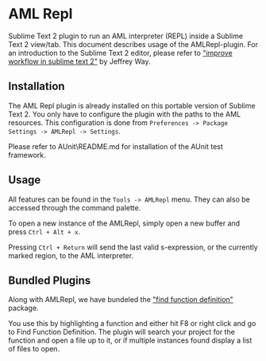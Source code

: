 # AML Repl

Sublime Text 2 plugin to run an AML interpreter (REPL) inside a Sublime Text 2 view/tab. This document describes usage of the AMLRepl-plugin. For an introduction to the Sublime Text 2 editor, please refer to ["improve workflow in sublime text 2"](https://tutsplus.com/course/improve-workflow-in-sublime-text-2/) by Jeffrey Way.

## Installation

The AML Repl plugin is already installed on this portable version of Sublime Text 2. You only have to configure the plugin with the paths to the AML resources. This configuration is done from `Preferences -> Package Settings -> AMLRepl -> Settings`.

Please refer to AUnit\README.md for installation of the AUnit test framework.

## Usage

All features can be found in the `Tools -> AMLRepl` menu. They can also be accessed through the command palette.

To open a new instance of the AMLRepl, simply open a new buffer and press `Ctrl + Alt + x`.

Pressing `Ctrl + Return` will send the last valid s-expression, or the currently marked region, to the AML interpreter.

## Bundled Plugins

Along with AMLRepl, we have bundeled the ["find function definition"](https://github.com/timdouglas/sublime-find-function-definition) package. 

You use this by highlighting a function and either hit F8 or right click and go to Find Function Definition. The plugin will search your project for the function and open a file up to it, or if multiple instances found display a list of files to open.